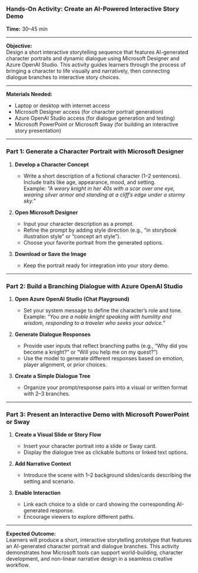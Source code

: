 ### Hands-On Activity: Create an AI-Powered Interactive Story Demo  
**Time:** 30–45 min  

---

**Objective:**  
Design a short interactive storytelling sequence that features AI-generated character portraits and dynamic dialogue using Microsoft Designer and Azure OpenAI Studio. This activity guides learners through the process of bringing a character to life visually and narratively, then connecting dialogue branches to interactive story choices.

---

**Materials Needed:**  
- Laptop or desktop with internet access  
- Microsoft Designer access (for character portrait generation)  
- Azure OpenAI Studio access (for dialogue generation and testing)  
- Microsoft PowerPoint or Microsoft Sway (for building an interactive story presentation)

---

### Part 1: Generate a Character Portrait with Microsoft Designer

1. **Develop a Character Concept**  
   - Write a short description of a fictional character (1–2 sentences). Include traits like age, appearance, mood, and setting.  
     Example: *“A weary knight in her 40s with a scar over one eye, wearing silver armor and standing at a cliff’s edge under a stormy sky.”*

2. **Open Microsoft Designer**  
   - Input your character description as a prompt.  
   - Refine the prompt by adding style direction (e.g., “in storybook illustration style” or “concept art style”).  
   - Choose your favorite portrait from the generated options.

3. **Download or Save the Image**  
   - Keep the portrait ready for integration into your story demo.

---

### Part 2: Build a Branching Dialogue with Azure OpenAI Studio

1. **Open Azure OpenAI Studio (Chat Playground)**  
   - Set your system message to define the character’s role and tone.  
     Example: *“You are a noble knight speaking with humility and wisdom, responding to a traveler who seeks your advice.”*

2. **Generate Dialogue Responses**  
   - Provide user inputs that reflect branching paths (e.g., “Why did you become a knight?” or “Will you help me on my quest?”)  
   - Use the model to generate different responses based on emotion, player alignment, or prior choices.

3. **Create a Simple Dialogue Tree**  
   - Organize your prompt/response pairs into a visual or written format with 2–3 branches.

---

### Part 3: Present an Interactive Demo with Microsoft PowerPoint or Sway

1. **Create a Visual Slide or Story Flow**  
   - Insert your character portrait into a slide or Sway card.  
   - Display the dialogue tree as clickable buttons or linked text options.

2. **Add Narrative Context**  
   - Introduce the scene with 1–2 background slides/cards describing the setting and scenario.

3. **Enable Interaction**  
   - Link each choice to a slide or card showing the corresponding AI-generated response.  
   - Encourage viewers to explore different paths.

---

**Expected Outcome:**  
Learners will produce a short, interactive storytelling prototype that features an AI-generated character portrait and dialogue branches. This activity demonstrates how Microsoft tools can support world-building, character development, and non-linear narrative design in a seamless creative workflow.
